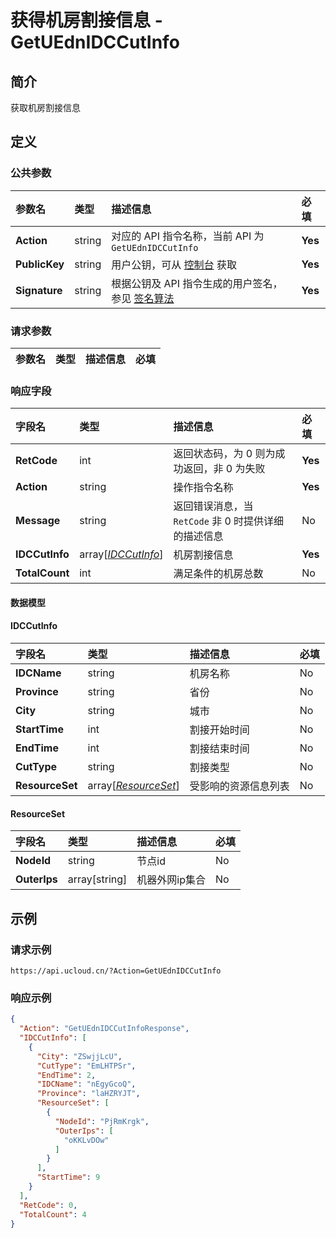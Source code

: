 # 获得机房割接信息 - GetUEdnIDCCutInfo

## 简介

获取机房割接信息









## 定义

### 公共参数

| 参数名 | 类型 | 描述信息 | 必填 |
|:---|:---|:---|:---|
| **Action**     | string  | 对应的 API 指令名称，当前 API 为 `GetUEdnIDCCutInfo`                        | **Yes** |
| **PublicKey**  | string  | 用户公钥，可从 [控制台](https://console.ucloud.cn/uapi/apikey) 获取                                             | **Yes** |
| **Signature**  | string  | 根据公钥及 API 指令生成的用户签名，参见 [签名算法](api/summary/signature.md)  | **Yes** |

### 请求参数

| 参数名 | 类型 | 描述信息 | 必填 |
|:---|:---|:---|:---|

### 响应字段

| 字段名 | 类型 | 描述信息 | 必填 |
|:---|:---|:---|:---|
| **RetCode** | int | 返回状态码，为 0 则为成功返回，非 0 为失败 |**Yes**|
| **Action** | string | 操作指令名称 |**Yes**|
| **Message** | string | 返回错误消息，当 `RetCode` 非 0 时提供详细的描述信息 |No|
| **IDCCutInfo** | array[[*IDCCutInfo*](#IDCCutInfo)] | 机房割接信息 |**Yes**|
| **TotalCount** | int | 满足条件的机房总数 |No|

#### 数据模型


#### IDCCutInfo

| 字段名 | 类型 | 描述信息 | 必填 |
|:---|:---|:---|:---|
| **IDCName** | string | 机房名称 |No|
| **Province** | string | 省份 |No|
| **City** | string | 城市 |No|
| **StartTime** | int | 割接开始时间 |No|
| **EndTime** | int | 割接结束时间 |No|
| **CutType** | string | 割接类型 |No|
| **ResourceSet** | array[[*ResourceSet*](#ResourceSet)] | 受影响的资源信息列表 |No|

#### ResourceSet

| 字段名 | 类型 | 描述信息 | 必填 |
|:---|:---|:---|:---|
| **NodeId** | string | 节点id |No|
| **OuterIps** | array[string] | 机器外网ip集合 |No|

## 示例

### 请求示例
    
```
https://api.ucloud.cn/?Action=GetUEdnIDCCutInfo
```

### 响应示例
    
```json
{
  "Action": "GetUEdnIDCCutInfoResponse",
  "IDCCutInfo": [
    {
      "City": "ZSwjjLcU",
      "CutType": "EmLHTPSr",
      "EndTime": 2,
      "IDCName": "nEgyGcoQ",
      "Province": "laHZRYJT",
      "ResourceSet": [
        {
          "NodeId": "PjRmKrgk",
          "OuterIps": [
            "oKKLvDOw"
          ]
        }
      ],
      "StartTime": 9
    }
  ],
  "RetCode": 0,
  "TotalCount": 4
}
```





